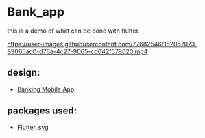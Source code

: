 # Bank_app

this is a demo of what can be done with flutter.


https://user-images.githubusercontent.com/77682546/152057073-89065ad0-d76a-4c27-9065-cd042f579020.mp4


## design:
- [Banking Mobile App](https://dribbble.com/shots/14891203-Banking-Mobile-App)

## packages used:
- [Flutter_svg](https://pub.dev/packages/flutter_svg)

